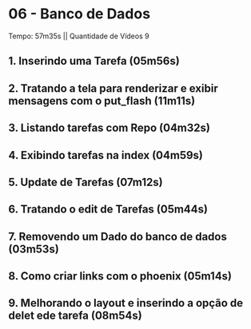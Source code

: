 # 06 - Banco de Dados

Tempo: 57m35s || Quantidade de Vídeos 9

## 1. Inserindo uma Tarefa (05m56s)



## 2. Tratando a tela para renderizar e exibir mensagens com o put_flash (11m11s)



## 3. Listando tarefas com Repo (04m32s)



## 4. Exibindo tarefas na index (04m59s)



## 5. Update de Tarefas (07m12s)



## 6. Tratando o edit de Tarefas (05m44s)



## 7. Removendo um Dado do banco de dados (03m53s)



## 8. Como criar links com o phoenix (05m14s)



## 9. Melhorando o layout e  inserindo a opção de delet ede tarefa (08m54s)



